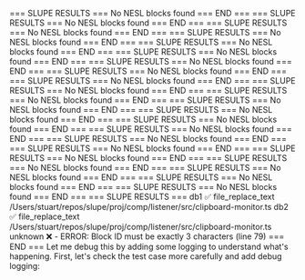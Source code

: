 === SLUPE RESULTS ===
No NESL blocks found
=== END ===
=== SLUPE RESULTS ===
No NESL blocks found
=== END ===
=== SLUPE RESULTS ===
No NESL blocks found
=== END ===
=== SLUPE RESULTS ===
No NESL blocks found
=== END ===
=== SLUPE RESULTS ===
No NESL blocks found
=== END ===
=== SLUPE RESULTS ===
No NESL blocks found
=== END ===
=== SLUPE RESULTS ===
No NESL blocks found
=== END ===
=== SLUPE RESULTS ===
No NESL blocks found
=== END ===
=== SLUPE RESULTS ===
No NESL blocks found
=== END ===
=== SLUPE RESULTS ===
No NESL blocks found
=== END ===
=== SLUPE RESULTS ===
No NESL blocks found
=== END ===
=== SLUPE RESULTS ===
No NESL blocks found
=== END ===
=== SLUPE RESULTS ===
No NESL blocks found
=== END ===
=== SLUPE RESULTS ===
No NESL blocks found
=== END ===
=== SLUPE RESULTS ===
No NESL blocks found
=== END ===
=== SLUPE RESULTS ===
No NESL blocks found
=== END ===
=== SLUPE RESULTS ===
No NESL blocks found
=== END ===
=== SLUPE RESULTS ===
No NESL blocks found
=== END ===
=== SLUPE RESULTS ===
No NESL blocks found
=== END ===
=== SLUPE RESULTS ===
No NESL blocks found
=== END ===
=== SLUPE RESULTS ===
No NESL blocks found
=== END ===
=== SLUPE RESULTS ===
No NESL blocks found
=== END ===
=== SLUPE RESULTS ===
db1 ✅ file_replace_text /Users/stuart/repos/slupe/proj/comp/listener/src/clipboard-monitor.ts
db2 ✅ file_replace_text /Users/stuart/repos/slupe/proj/comp/listener/src/clipboard-monitor.ts
unknown ❌ -          ERROR: Block ID must be exactly 3 characters (line 79)
=== END ===
Let me debug this by adding some logging to understand what's happening. First, let's check the test case more carefully and add debug logging:
